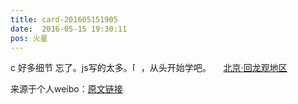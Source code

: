 ```yaml
---
title: card-201605151905
date:  2016-05-15 19:30:11
pos: 火星
---
```

c 好多细节 忘了。js写的太多。<span class="url-icon"><img alt=[笑cry] src="https://h5.sinaimg.cn/m/emoticon/icon/default/d_xiaoku-f2bd11b506.png" style="width:1em; height:1em;" /></span>，从头开始学吧。 <a  href="http://weibo.com/p/1001018008611011405000000" data-hide=""><span class='url-icon'><img style='width: 1rem;height: 1rem' src='https://h5.sinaimg.cn/upload/2015/09/25/3/timeline_card_small_location_default.png'></span><span class="surl-text">北京·回龙观地区</span></a> 

来源于个人weibo：[原文链接](https://m.weibo.cn/status/DvFAjcTHK?mblogid=DvFAjcTHK)